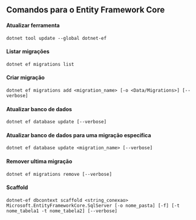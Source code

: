 ## Comandos para o Entity Framework Core

#### Atualizar ferramenta
```
dotnet tool update --global dotnet-ef
```

#### Listar migrações
```
dotnet ef migrations list
```

#### Criar migração
```
dotnet ef migrations add <migration_name> [-o <Data/Migrations>] [--verbose]
```

#### Atualizar banco de dados
```
dotnet ef database update [--verbose]
```

#### Atualizar banco de dados para uma migração específica
```
dotnet ef database update <migration_name> [--verbose]
```

#### Remover ultima migração
```
dotnet ef migrations remove [--verbose]
```

#### Scaffold
```
dotnet-ef dbcontext scaffold <string_conexao> Microsoft.EntityFrameworkCore.SqlServer [-o nome_pasta] [-f] [-t nome_tabela1 -t nome_tabela2] [--verbose]
```
